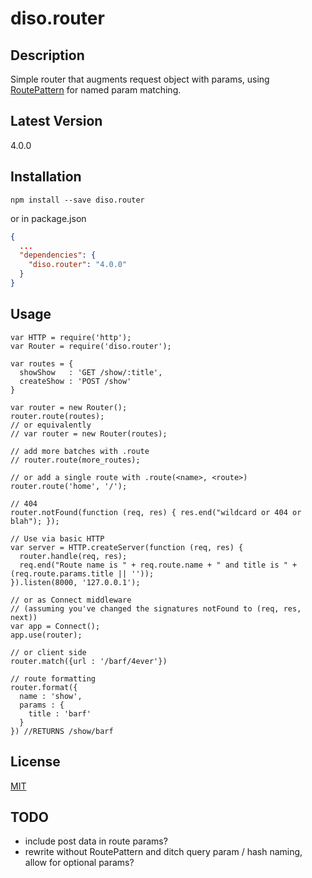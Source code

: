 diso.router
===========

Description
-----------
Simple router that augments request object with params, using [RoutePattern](https://github.com/bjoerge/route-pattern/) for named param matching. 

Latest Version
--------------
4.0.0

Installation
------------
```
npm install --save diso.router
```

or in package.json

```json
{
  ...
  "dependencies": {
    "diso.router": "4.0.0"
  }
}
```

Usage
-----
```
var HTTP = require('http');
var Router = require('diso.router');

var routes = {
  showShow   : 'GET /show/:title',
  createShow : 'POST /show'
}

var router = new Router();
router.route(routes);
// or equivalently 
// var router = new Router(routes);

// add more batches with .route
// router.route(more_routes);

// or add a single route with .route(<name>, <route>)
router.route('home', '/');

// 404
router.notFound(function (req, res) { res.end("wildcard or 404 or blah"); });

// Use via basic HTTP
var server = HTTP.createServer(function (req, res) {
  router.handle(req, res);
  req.end("Route name is " + req.route.name + " and title is " + (req.route.params.title || ''));
}).listen(8000, '127.0.0.1');

// or as Connect middleware
// (assuming you've changed the signatures notFound to (req, res, next))
var app = Connect();
app.use(router);

// or client side
router.match({url : '/barf/4ever'})

// route formatting
router.format({
  name : 'show',
  params : {
    title : 'barf'
  }
}) //RETURNS /show/barf
```

License
-------
[MIT](https://raw.github.com/stephenhandley/diso.router/master/LICENSE.txt)

TODO
----
- include post data in route params? 
- rewrite without RoutePattern and ditch query param / hash naming, allow for optional params? 